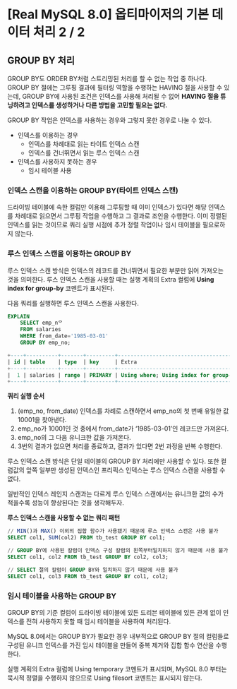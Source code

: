 # [Real MySQL 8.0] 옵티마이저의 기본 데이터 처리 2 / 2

## GROUP BY 처리

GROUP BY도 ORDER BY처럼 스트리밍된 처리를 할 수 없는 작업 중 하나다.
GROUP BY 절에는 그루핑 결과에 필터링 역할을 수행하는 HAVING 절을 사용할 수 있는데, GROUP BY에 사용된 조건은 인덱스를 사용해 처리될 수 없어 **HAVING 절을 튜닝하려고 인덱스를 생성하거나 다른 방법을 고민할 필요는 없다.**

GROUP BY 작업은 인덱스를 사용하는 경우와 그렇지 못한 경우로 나눌 수 있다.

- 인덱스를 이용하는 경우
  - 인덱스를 차례대로 읽는 타이트 인덱스 스캔
  - 인덱스를 건너뛰면서 읽는 루스 인덱스 스캔
- 인덱스를 사용하지 못하는 경우
  - 임시 테이블 사용


### 인덱스 스캔을 이용하는 GROUP BY(타이트 인덱스 스캔)

드라이빙 테이블에 속한 컬럼만 이용해 그루핑할 때 이미 인덱스가 있다면 해당 인덱스를 차례대로 읽으면서 그루핑 작업을 수행하고 그 결과로 조인을 수행한다. 이미 정렬된 인덱스를 읽는 것이므로 쿼리 실행 시점에 추가 정렬 작업이나 임시 테이블을 필요로하지 않는다.

### 루스 인덱스 스캔을 이용하는 GROUP BY

루스 인덱스 스캔 방식은 인덱스의 레코드를 건너뛰면서 필요한 부분만 읽어 가져오는 것을 의미한다. 루스 인덱스 스캔을 사용할 때는 실행 계획의 Extra 컬럼에 **Using index for group-by** 코멘트가 표시된다.

다음 쿼리를 실행하면 루스 인덱스 스캔을 사용한다.

```sql
EXPLAIN
	SELECT emp_nᄋ
	FROM salaries
	WHERE from_date='1985-03-01' 
	GROUP BY emp_no;

+----+----------+-------+---------+---------------------------------------+
| id | table    | type  | key     | Extra                                 |
+----+----------+-------+---------+---------------------------------------+
|  1 | salaries | range | PRIMARY | Using where; Using index for group-by |
+----+----------+-------+---------+---------------------------------------+
```

**쿼리 실행 순서**

1. (emp_no, from_date) 인덱스를 차례로 스캔하면서 emp_no의 첫 번째 유일한 값 10001을 찾아낸다.
2. emp_no가 10001인 것 중에서 from_date가 ‘1985-03-01’인 레코드만 가져온다.
3. emp_no의 그 다음 유니크한 값을 가져온다.
4. 3번의 결과가 없으면 처리를 종료하고, 결과가 있다면 2번 과정을 반복 수행한다.

루스 인덱스 스캔 방식은 단일 테이블의 GROUP BY 처리에만 사용할 수 있다. 또한 컬럼값의 앞쪽 일부만 생성된 인덱스인 프리픽스 인덱스는 루스 인덱스 스캔을 사용할 수 없다.

일반적인 인덱스 레인지 스캔과는 다르게 루스 인덱스 스캔에서는 유니크한 값의 수가 적을수록 성능이 향상된다는 것을 생각해두자.

**루스 인덱스 스캔을 사용할 수 없는 쿼리 패턴**

```sql
// MIN()과 MAX() 이외의 집합 함수가 사용됐기 때문에 루스 인덱스 스캔은 사용 불가
SELECT col1, SUM(col2) FROM tb_test GROUP BY col1;

// GROUP BY에 사용된 칼럼이 인덱스 구성 칼럼의 왼쪽부터일치하지 않기 때문에 사용 불가
SELECT col1, col2 FROM tb_test GROUP BY col2, col3; 

// SELECT 절의 칼럼이 GROUP BY와 일치하지 않기 때문에 사용 불가
SELECT col1, col3 FROM tb_test GROUP BY col1, col2;
```

### 임시 테이블을 사용하는 GROUP BY

GROUP BY의 기준 컬럼이 드라이빙 테이블에 있든 드리븐 테이블에 있든 관계 없이 인덱스를 전혀 사용하지 못할 때 임시 테이블을 사용하여 처리된다.

MySQL 8.0에서는 GROUP BY가 필요한 경우 내부적으로 GROUP BY 절의 컬럼들로 구성된 유니크 인덱스를 가진 임시 테이블을 만들어 중복 제거와 집합 함수 연산을 수행한다.

실행 계획의 Extra 컬럼에 Using temporary 코멘트가 표시되며, MySQL 8.0 부터는 묵시적 정렬을 수행하지 않으므로 Using filesort 코멘트는 표시되지 않는다.